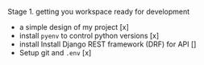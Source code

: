 Stage 1. getting you workspace ready for development 
- a simple design of my project  [x]
- install `pyenv` to control python versions [x]
- install Install Django REST framework (DRF) for API [] 
- Setup git and `.env` [x]
